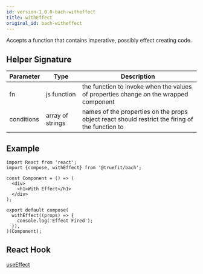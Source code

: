 ```yaml
---
id: version-1.0.0-bach-witheffect
title: withEffect
original_id: bach-witheffect
---
```


Accepts a function that contains imperative, possibly effect creating code.

## Helper Signature

| Parameter  | Type             | Description                                                                                     |
| ---------- | ---------------- | ----------------------------------------------------------------------------------------------- |
| fn         | js function      | the function to invoke when the values of properties change on the wrapped component            |
| conditions | array of strings | names of the properties on the props object react should restrict the firing of the function to |

## Example

```
import React from 'react';
import {compose, withEffect} from '@truefit/bach';

const Component = () => (
  <div>
    <h1>With Effect</h1>
  </div>
);

export default compose(
  withEffect((props) => {
    console.log('Effect Fired');
  }),
)(Component);
```

## React Hook

[useEffect](https://reactjs.org/docs/hooks-reference.html#useeffect)